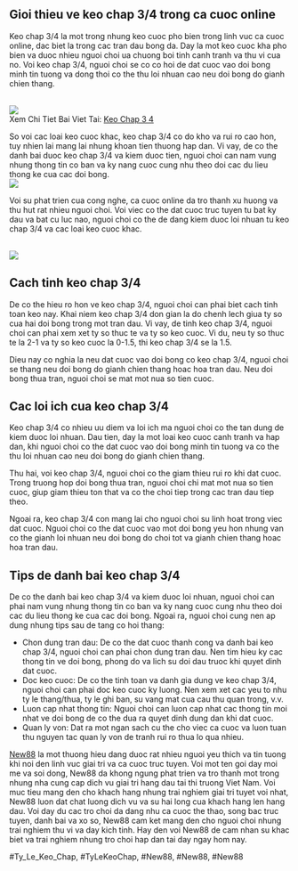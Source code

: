 <main>
<h2>Gioi thieu ve keo chap 3/4 trong ca cuoc online</h2>
<p>Keo chap 3/4 la mot trong nhung keo cuoc pho bien trong linh vuc ca cuoc online, dac biet la trong cac tran dau bong da. Day la mot keo cuoc kha pho bien va duoc nhieu nguoi choi ua chuong boi tinh canh tranh va thu vi cua no. Voi keo chap 3/4, nguoi choi se co co hoi de dat cuoc vao doi bong minh tin tuong va dong thoi co the thu loi nhuan cao neu doi bong do gianh chien thang.</p><br><img src="https://new88n.net/wp-content/uploads/2025/04/Nhung-luu-y-quan-trong-khi-choi-keo-chap-3-4.png"></br>
Xem Chi Tiet Bai Viet Tai: <a href="https://new88n.net/keo-chap-3-4/">Keo Chap 3 4</a>
<p>So voi cac loai keo cuoc khac, keo chap 3/4 co do kho va rui ro cao hon, tuy nhien lai mang lai nhung khoan tien thuong hap dan. Vi vay, de co the danh bai duoc keo chap 3/4 va kiem duoc tien, nguoi choi can nam vung nhung thong tin co ban va ky nang cuoc cung nhu theo doi cac du lieu thong ke cua cac doi bong.<br><img src="https://new88n.net/wp-content/uploads/2025/04/Nhung-luu-y-quan-trong-khi-choi-keo-chap-3-4.png"></br>
<p>Voi su phat trien cua cong nghe, ca cuoc online da tro thanh xu huong va thu hut rat nhieu nguoi choi. Voi viec co the dat cuoc truc tuyen tu bat ky dau va bat cu luc nao, nguoi choi co the de dang kiem duoc loi nhuan tu keo chap 3/4 va cac loai keo cuoc khac.</p><br><img src="https://new88n.net/wp-content/uploads/2025/04/Keo-Chap-3-4-La-Gi-Bi-Quyet-Choi-Keo-Chap-3-4-Hieu-Qua-Nhat.png"></br>
<h2>Cach tinh keo chap 3/4</h2>
<p>De co the hieu ro hon ve keo chap 3/4, nguoi choi can phai biet cach tinh toan keo nay. Khai niem keo chap 3/4 don gian la do chenh lech giua ty so cua hai doi bong trong mot tran dau. Vi vay, de tinh keo chap 3/4, nguoi choi can phai xem xet ty so thuc te va ty so keo cuoc. Vi du, neu ty so thuc te la 2-1 va ty so keo cuoc la 0-1.5, thi keo chap 3/4 se la 1.5.
<p>Dieu nay co nghia la neu dat cuoc vao doi bong co keo chap 3/4, nguoi choi se thang neu doi bong do gianh chien thang hoac hoa tran dau. Neu doi bong thua tran, nguoi choi se mat mot nua so tien cuoc.</p>
<h2>Cac loi ich cua keo chap 3/4</h2>
<p>Keo chap 3/4 co nhieu uu diem va loi ich ma nguoi choi co the tan dung de kiem duoc loi nhuan. Dau tien, day la mot loai keo cuoc canh tranh va hap dan, khi nguoi choi co the dat cuoc vao doi bong minh tin tuong va co the thu loi nhuan cao neu doi bong do gianh chien thang.
<p>Thu hai, voi keo chap 3/4, nguoi choi co the giam thieu rui ro khi dat cuoc. Trong truong hop doi bong thua tran, nguoi choi chi mat mot nua so tien cuoc, giup giam thieu ton that va co the choi tiep trong cac tran dau tiep theo.</p>
<p>Ngoai ra, keo chap 3/4 con mang lai cho nguoi choi su linh hoat trong viec dat cuoc. Nguoi choi co the dat cuoc vao mot doi bong yeu hon nhung van co the gianh loi nhuan neu doi bong do choi tot va gianh chien thang hoac hoa tran dau.</p>
<h2>Tips de danh bai keo chap 3/4</h2>
<p>De co the danh bai keo chap 3/4 va kiem duoc loi nhuan, nguoi choi can phai nam vung nhung thong tin co ban va ky nang cuoc cung nhu theo doi cac du lieu thong ke cua cac doi bong. Ngoai ra, nguoi choi cung nen ap dung nhung tips sau de tang co hoi thang:</p>
<ul>
<li>Chon dung tran dau: De co the dat cuoc thanh cong va danh bai keo chap 3/4, nguoi choi can phai chon dung tran dau. Nen tim hieu ky cac thong tin ve doi bong, phong do va lich su doi dau truoc khi quyet dinh dat cuoc.</li>
<li>Doc keo cuoc: De co the tinh toan va danh gia dung ve keo chap 3/4, nguoi choi can phai doc keo cuoc ky luong. Nen xem xet cac yeu to nhu ty le thang/thua, ty le ghi ban, su vang mat cua cau thu quan trong, v.v.</li>
<li>Luon cap nhat thong tin: Nguoi choi can luon cap nhat cac thong tin moi nhat ve doi bong de co the dua ra quyet dinh dung dan khi dat cuoc.</li>
<li>Quan ly von: Dat ra mot ngan sach cu the cho viec ca cuoc va luon tuan thu nguyen tac quan ly von de tranh rui ro thua lo qua nhieu.</li>
</ul>
</main><p><a href="https://new88n.net/">New88</a> la mot thuong hieu dang duoc rat nhieu nguoi yeu thich va tin tuong khi noi den linh vuc giai tri va ca cuoc truc tuyen. Voi mot ten goi day moi me va soi dong, New88 da khong ngung phat trien va tro thanh mot trong nhung nha cung cap dich vu giai tri hang dau tai thi truong Viet Nam. Voi muc tieu mang den cho khach hang nhung trai nghiem giai tri tuyet voi nhat, New88 luon dat chat luong dich vu va su hai long cua khach hang len hang dau. Voi day du cac tro choi da dang nhu ca cuoc the thao, song bac truc tuyen, danh bai va xo so, New88 cam ket mang den cho nguoi choi nhung trai nghiem thu vi va day kich tinh. Hay den voi New88 de cam nhan su khac biet va trai nghiem nhung tro choi hap dan tai day ngay hom nay.</p>
#Ty_Le_Keo_Chap, #TyLeKeoChap, #New88, #New88, #New88
